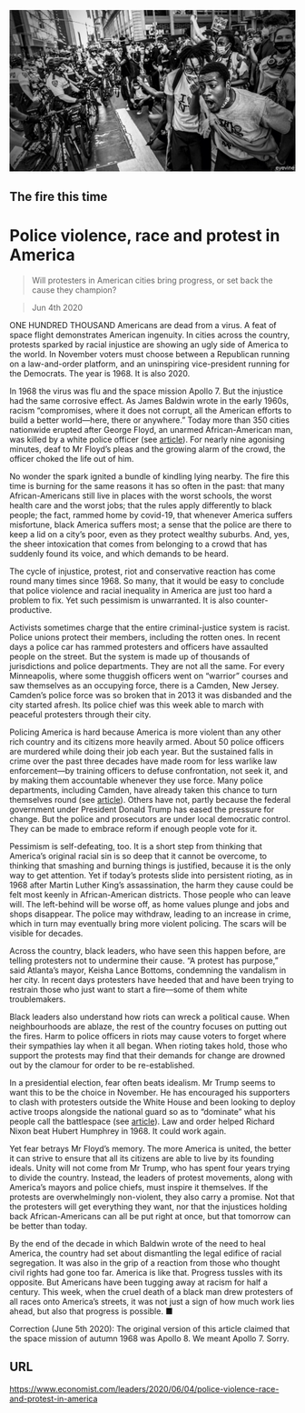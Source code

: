 ![](./images/20200606_LDD001_0.jpg)

## The fire this time

# Police violence, race and protest in America

> Will protesters in American cities bring progress, or set back the cause they champion?

> Jun 4th 2020

ONE HUNDRED THOUSAND Americans are dead from a virus. A feat of space flight demonstrates American ingenuity. In cities across the country, protests sparked by racial injustice are showing an ugly side of America to the world. In November voters must choose between a Republican running on a law-and-order platform, and an uninspiring vice-president running for the Democrats. The year is 1968. It is also 2020.

In 1968 the virus was flu and the space mission Apollo 7. But the injustice had the same corrosive effect. As James Baldwin wrote in the early 1960s, racism “compromises, where it does not corrupt, all the American efforts to build a better world—here, there or anywhere.” Today more than 350 cities nationwide erupted after George Floyd, an unarmed African-American man, was killed by a white police officer (see [article](https://www.economist.com//obituary/2020/06/04/george-floyd-was-killed-on-may-25th)). For nearly nine agonising minutes, deaf to Mr Floyd’s pleas and the growing alarm of the crowd, the officer choked the life out of him.

No wonder the spark ignited a bundle of kindling lying nearby. The fire this time is burning for the same reasons it has so often in the past: that many African-Americans still live in places with the worst schools, the worst health care and the worst jobs; that the rules apply differently to black people; the fact, rammed home by covid-19, that whenever America suffers misfortune, black America suffers most; a sense that the police are there to keep a lid on a city’s poor, even as they protect wealthy suburbs. And, yes, the sheer intoxication that comes from belonging to a crowd that has suddenly found its voice, and which demands to be heard.

The cycle of injustice, protest, riot and conservative reaction has come round many times since 1968. So many, that it would be easy to conclude that police violence and racial inequality in America are just too hard a problem to fix. Yet such pessimism is unwarranted. It is also counter-productive.



Activists sometimes charge that the entire criminal-justice system is racist. Police unions protect their members, including the rotten ones. In recent days a police car has rammed protesters and officers have assaulted people on the street. But the system is made up of thousands of jurisdictions and police departments. They are not all the same. For every Minneapolis, where some thuggish officers went on “warrior” courses and saw themselves as an occupying force, there is a Camden, New Jersey. Camden’s police force was so broken that in 2013 it was disbanded and the city started afresh. Its police chief was this week able to march with peaceful protesters through their city.

Policing America is hard because America is more violent than any other rich country and its citizens more heavily armed. About 50 police officers are murdered while doing their job each year. But the sustained falls in crime over the past three decades have made room for less warlike law enforcement—by training officers to defuse confrontation, not seek it, and by making them accountable whenever they use force. Many police departments, including Camden, have already taken this chance to turn themselves round (see [article](https://www.economist.com//united-states/2020/06/04/how-to-fix-american-policing)). Others have not, partly because the federal government under President Donald Trump has eased the pressure for change. But the police and prosecutors are under local democratic control. They can be made to embrace reform if enough people vote for it.

Pessimism is self-defeating, too. It is a short step from thinking that America’s original racial sin is so deep that it cannot be overcome, to thinking that smashing and burning things is justified, because it is the only way to get attention. Yet if today’s protests slide into persistent rioting, as in 1968 after Martin Luther King’s assassination, the harm they cause could be felt most keenly in African-American districts. Those people who can leave will. The left-behind will be worse off, as home values plunge and jobs and shops disappear. The police may withdraw, leading to an increase in crime, which in turn may eventually bring more violent policing. The scars will be visible for decades.

Across the country, black leaders, who have seen this happen before, are telling protesters not to undermine their cause. “A protest has purpose,” said Atlanta’s mayor, Keisha Lance Bottoms, condemning the vandalism in her city. In recent days protesters have heeded that and have been trying to restrain those who just want to start a fire—some of them white troublemakers.

Black leaders also understand how riots can wreck a political cause. When neighbourhoods are ablaze, the rest of the country focuses on putting out the fires. Harm to police officers in riots may cause voters to forget where their sympathies lay when it all began. When rioting takes hold, those who support the protests may find that their demands for change are drowned out by the clamour for order to be re-established.

In a presidential election, fear often beats idealism. Mr Trump seems to want this to be the choice in November. He has encouraged his supporters to clash with protesters outside the White House and been looking to deploy active troops alongside the national guard so as to “dominate” what his people call the battlespace (see [article](https://www.economist.com//united-states/2020/06/04/far-worse-than-nixon)). Law and order helped Richard Nixon beat Hubert Humphrey in 1968. It could work again.

Yet fear betrays Mr Floyd’s memory. The more America is united, the better it can strive to ensure that all its citizens are able to live by its founding ideals. Unity will not come from Mr Trump, who has spent four years trying to divide the country. Instead, the leaders of protest movements, along with America’s mayors and police chiefs, must inspire it themselves. If the protests are overwhelmingly non-violent, they also carry a promise. Not that the protesters will get everything they want, nor that the injustices holding back African-Americans can all be put right at once, but that tomorrow can be better than today.

By the end of the decade in which Baldwin wrote of the need to heal America, the country had set about dismantling the legal edifice of racial segregation. It was also in the grip of a reaction from those who thought civil rights had gone too far. America is like that. Progress tussles with its opposite. But Americans have been tugging away at racism for half a century. This week, when the cruel death of a black man drew protesters of all races onto America’s streets, it was not just a sign of how much work lies ahead, but also that progress is possible. ■

Correction (June 5th 2020): The original version of this article claimed that the space mission of autumn 1968 was Apollo 8. We meant Apollo 7. Sorry.

## URL

https://www.economist.com/leaders/2020/06/04/police-violence-race-and-protest-in-america
